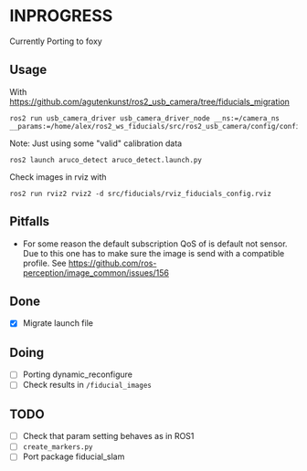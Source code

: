# INPROGRESS

Currently Porting to foxy

## Usage
With https://github.com/agutenkunst/ros2_usb_camera/tree/fiducials_migration
```
ros2 run usb_camera_driver usb_camera_driver_node __ns:=/camera_ns __params:=/home/alex/ros2_ws_fiducials/src/ros2_usb_camera/config/config.yaml
```
Note: Just using some "valid" calibration data


```
ros2 launch aruco_detect aruco_detect.launch.py
```

Check images in rviz with
```
ros2 run rviz2 rviz2 -d src/fiducials/rviz_fiducials_config.rviz
```

## Pitfalls
- For some reason the default subscription QoS of is default not sensor. Due to this one has to make sure the image is send with a compatible profile. See https://github.com/ros-perception/image_common/issues/156

## Done
- [x] Migrate launch file

## Doing
- [ ] Porting dynamic_reconfigure
- [ ] Check results in `/fiducial_images`

## TODO
- [ ] Check that param setting behaves as in ROS1
- [ ] `create_markers.py`
- [ ] Port package fiducial_slam